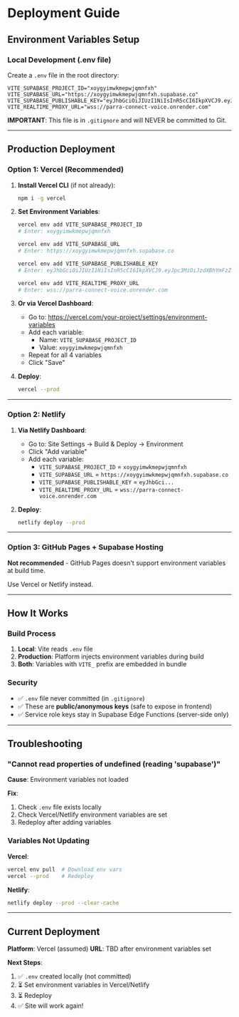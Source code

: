 # Deployment Guide

## Environment Variables Setup

### Local Development (.env file)

Create a `.env` file in the root directory:

```env
VITE_SUPABASE_PROJECT_ID="xoygyimwkmepwjqmnfxh"
VITE_SUPABASE_URL="https://xoygyimwkmepwjqmnfxh.supabase.co"
VITE_SUPABASE_PUBLISHABLE_KEY="eyJhbGciOiJIUzI1NiIsInR5cCI6IkpXVCJ9.eyJpc3MiOiJzdXBhYmFzZSIsInJlZiI6InhveWd5aW13a21lcHdqcW1uZnhoIiwicm9sZSI6ImFub24iLCJpYXQiOjE3NjAxODg1MjIsImV4cCI6MjA3NTc2NDUyMn0.3u1Z1NuiMA0SGe5GJsCc1Hv0cyBtnDuqunpRo8l2A54"
VITE_REALTIME_PROXY_URL="wss://parra-connect-voice.onrender.com"
```

**IMPORTANT**: This file is in `.gitignore` and will NEVER be committed to Git.

---

## Production Deployment

### Option 1: Vercel (Recommended)

1. **Install Vercel CLI** (if not already):
   ```bash
   npm i -g vercel
   ```

2. **Set Environment Variables**:
   ```bash
   vercel env add VITE_SUPABASE_PROJECT_ID
   # Enter: xoygyimwkmepwjqmnfxh

   vercel env add VITE_SUPABASE_URL
   # Enter: https://xoygyimwkmepwjqmnfxh.supabase.co

   vercel env add VITE_SUPABASE_PUBLISHABLE_KEY
   # Enter: eyJhbGciOiJIUzI1NiIsInR5cCI6IkpXVCJ9.eyJpc3MiOiJzdXBhYmFzZSIsInJlZiI6InhveWd5aW13a21lcHdqcW1uZnhoIiwicm9sZSI6ImFub24iLCJpYXQiOjE3NjAxODg1MjIsImV4cCI6MjA3NTc2NDUyMn0.3u1Z1NuiMA0SGe5GJsCc1Hv0cyBtnDuqunpRo8l2A54

   vercel env add VITE_REALTIME_PROXY_URL
   # Enter: wss://parra-connect-voice.onrender.com
   ```

3. **Or via Vercel Dashboard**:
   - Go to: https://vercel.com/your-project/settings/environment-variables
   - Add each variable:
     - Name: `VITE_SUPABASE_PROJECT_ID`
     - Value: `xoygyimwkmepwjqmnfxh`
   - Repeat for all 4 variables
   - Click "Save"

4. **Deploy**:
   ```bash
   vercel --prod
   ```

---

### Option 2: Netlify

1. **Via Netlify Dashboard**:
   - Go to: Site Settings → Build & Deploy → Environment
   - Click "Add variable"
   - Add each variable:
     - `VITE_SUPABASE_PROJECT_ID` = `xoygyimwkmepwjqmnfxh`
     - `VITE_SUPABASE_URL` = `https://xoygyimwkmepwjqmnfxh.supabase.co`
     - `VITE_SUPABASE_PUBLISHABLE_KEY` = `eyJhbGci...`
     - `VITE_REALTIME_PROXY_URL` = `wss://parra-connect-voice.onrender.com`

2. **Deploy**:
   ```bash
   netlify deploy --prod
   ```

---

### Option 3: GitHub Pages + Supabase Hosting

**Not recommended** - GitHub Pages doesn't support environment variables at build time.

Use Vercel or Netlify instead.

---

## How It Works

### Build Process
1. **Local**: Vite reads `.env` file
2. **Production**: Platform injects environment variables during build
3. **Both**: Variables with `VITE_` prefix are embedded in bundle

### Security
- ✅ `.env` file never committed (in `.gitignore`)
- ✅ These are **public/anonymous keys** (safe to expose in frontend)
- ✅ Service role keys stay in Supabase Edge Functions (server-side only)

---

## Troubleshooting

### "Cannot read properties of undefined (reading 'supabase')"

**Cause**: Environment variables not loaded

**Fix**:
1. Check `.env` file exists locally
2. Check Vercel/Netlify environment variables are set
3. Redeploy after adding variables

### Variables Not Updating

**Vercel**:
```bash
vercel env pull  # Download env vars
vercel --prod    # Redeploy
```

**Netlify**:
```bash
netlify deploy --prod --clear-cache
```

---

## Current Deployment

**Platform**: Vercel (assumed)
**URL**: TBD after environment variables set

**Next Steps**:
1. ✅ `.env` created locally (not committed)
2. ⏳ Set environment variables in Vercel/Netlify
3. ⏳ Redeploy
4. ✅ Site will work again!
